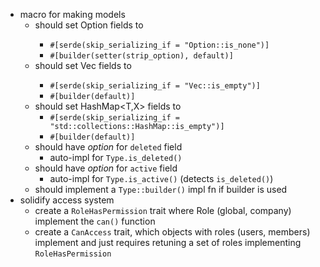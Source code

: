 - macro for making models
  - should set Option<T> fields to 
    - `#[serde(skip_serializing_if = "Option::is_none")]`
    - `#[builder(setter(strip_option), default)]`
  - should set Vec<T> fields to 
    - `#[serde(skip_serializing_if = "Vec::is_empty")]`
    - `#[builder(default)]`
  - should set HashMap<T,X> fields to 
    - `#[serde(skip_serializing_if = "std::collections::HashMap::is_empty")]`
    - `#[builder(default)]`
  - should have *option* for `deleted` field
    - auto-impl for `Type.is_deleted()`
  - should have *option* for `active` field
    - auto-impl for `Type.is_active()` (detects `is_deleted()`)
  - should implement a `Type::builder()` impl fn if builder is used
- solidify access system
  - create a `RoleHasPermission` trait where Role (global, company) implement the 
  `can()` function
  - create a `CanAccess` trait, which objects with roles (users, members) implement
  and just requires retuning a set of roles implementing `RoleHasPermission`

